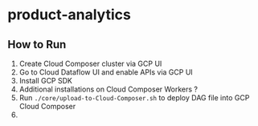 # product-analytics


## How to Run
1. Create Cloud Composer cluster via GCP UI
2. Go to Cloud Dataflow UI and enable APIs via GCP UI
3. Install GCP SDK
4. Additional installations on Cloud Composer Workers ?
5. Run `./core/upload-to-Cloud-Composer.sh` to deploy DAG file into GCP Cloud Composer
6.